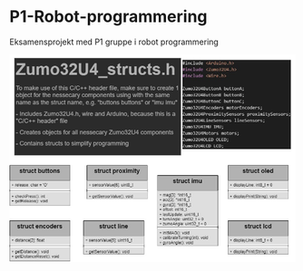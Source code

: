 # P1-Robot-programmering
Eksamensprojekt med P1 gruppe i robot programmering

![image](media/Zumo32U4_structs.jpg)
